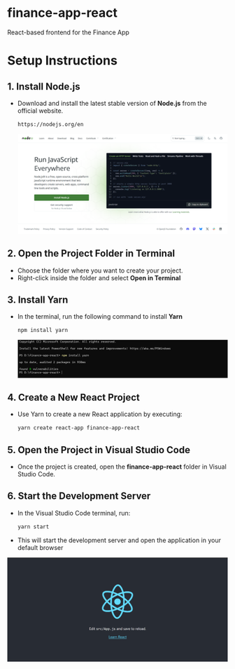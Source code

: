 # finance-app-react
React-based frontend for the Finance App


  # Setup Instructions

## 1. Install Node.js
- Download and install the latest stable version of **Node.js** from the official website.
 
  ```bash
  https://nodejs.org/en
  ```


  ![alt text](web_nodejs.png)

  
## 2. Open the Project Folder in Terminal
- Choose the folder where you want to create your project.
- Right-click inside the folder and select **Open in Terminal**
  
## 3. Install Yarn
- In the terminal, run the following command to install **Yarn**
 
  ```bash
  npm install yarn
  ```


  ![alt text](install_yarn.png)


## 4. Create a New React Project
- Use Yarn to create a new React application by executing:
  
  ```bash
  yarn create react-app finance-app-react
  ```

## 5. Open the Project in Visual Studio Code
- Once the project is created, open the **finance-app-react** folder in Visual Studio Code.

## 6. Start the Development Server
- In the Visual Studio Code terminal, run:
  
  ```bash
  yarn start
  ```
- This will start the development server and open the application in your default browser

![alt text](reactjs.png)

